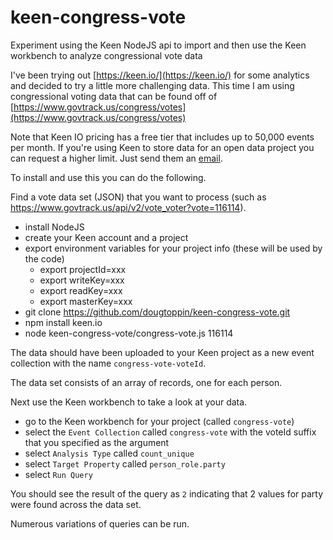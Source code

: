 # keen-congress-vote
Experiment using the Keen NodeJS api to import and then use the Keen workbench to analyze congressional vote data

I've been trying out [https://keen.io/](https://keen.io/) for some analytics and decided to try a little more challenging data. This time I am using congressional voting data that can be found off of [https://www.govtrack.us/congress/votes](https://www.govtrack.us/congress/votes)

Note that Keen IO pricing has a free tier that includes up to 50,000 events per month. If you're using Keen to store data for an open data project you can request a higher limit. Just send them an [email](mailto:support@keen.io).

To install and use this you can do the following.

Find a vote data set (JSON) that you want to process (such as https://www.govtrack.us/api/v2/vote_voter?vote=116114).

* install NodeJS
* create your Keen account and a project
* export environment variables for your project info (these will be used by the code)
	* export projectId=xxx
	* export writeKey=xxx
	* export readKey=xxx
	* export masterKey=xxx
* git clone https://github.com/dougtoppin/keen-congress-vote.git
* npm install keen.io
* node keen-congress-vote/congress-vote.js 116114

The data should have been uploaded to your Keen project as a new event collection with the name `congress-vote-voteId`.

The data set consists of an array of records, one for each person.

Next use the Keen workbench to take a look at your data.

* go to the Keen workbench for your project (called `congress-vote`)
* select the `Event Collection` called `congress-vote` with the voteId suffix that you specified as the argument
* select `Analysis Type` called `count_unique`
* select `Target Property` called `person_role.party`
* select `Run Query`

You should see the result of the query as `2` indicating that 2 values for party were found across the data set.

Numerous variations of queries can be run.




 



